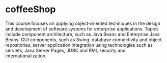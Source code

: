 # coffeeShop
This course focuses on applying object-oriented techniques in the design and development of software systems for enterprise applications. Topics include component architecture, such as Java Beans and Enterprise Java Beans, GUI components, such as Swing, database connectivity and object repositories, server application integration using technologies such as servlets, Java Server Pages, JDBC and RMI, security and internationalization. 
